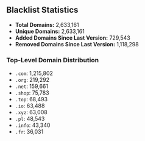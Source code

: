 ## Blacklist Statistics

- **Total Domains:** 2,633,161
- **Unique Domains:** 2,633,161
- **Added Domains Since Last Version:** 729,543
- **Removed Domains Since Last Version:** 1,118,298

### Top-Level Domain Distribution

-  `.com`: 1,215,802
-  `.org`: 219,292
-  `.net`: 159,661
-  `.shop`: 75,783
-  `.top`: 68,493
-  `.io`: 63,488
-  `.xyz`: 63,008
-  `.pl`: 48,543
-  `.info`: 43,340
-  `.fr`: 36,031
